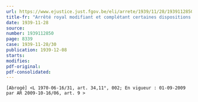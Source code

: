 ```yaml
---
url: https://www.ejustice.just.fgov.be/eli/arrete/1939/11/28/1939112850/justel
title-fr: "Arrêté royal modifiant et complétant certaines dispositions concernant les unités et instruments de mesure"
date: 1939-11-28
source:
number: 1939112850
page: 8339
case: 1939-11-28/30
publication: 1939-12-08
starts:
modifies:
pdf-original:
pdf-consolidated:
---
```


`[Abrogé] <L 1970-06-16/31, art. 34,11°, 002; En vigueur : 01-09-2009 par AR 2009-10-16/06, art. 9 >`
